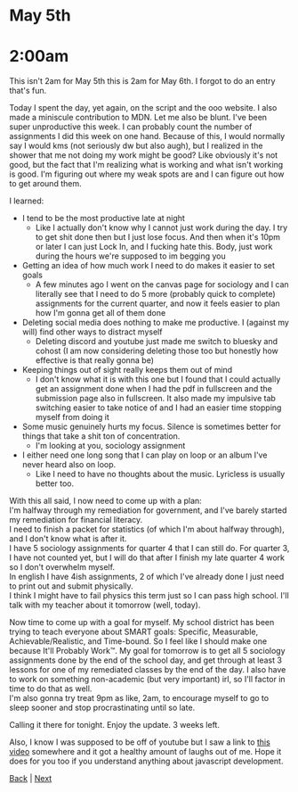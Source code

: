 # May 5th

# 2:00am
This isn't 2am for May 5th this is 2am for May 6th. I forgot to do an entry that's fun.

Today I spent the day, yet again, on the script and the ooo website. I also made a miniscule contribution to MDN. Let me also be blunt. I've been super unproductive this week. I can probably count the number of assignments I did this week on one hand. Because of this, I would normally say I would kms (not seriously dw but also augh), but I realized in the shower that me not doing my work might be good? Like obviously it's not good, but the fact that I'm realizing what is working and what isn't working is good. I'm figuring out where my weak spots are and I can figure out how to get around them.

I learned:
- I tend to be the most productive late at night
  - Like I actually don't know why I cannot just work during the day. I try to get shit done then but I just lose focus. And then when it's 10pm or later I can just Lock In, and I fucking hate this. Body, just work during the hours we're supposed to im begging you
- Getting an idea of how much work I need to do makes it easier to set goals
  - A few minutes ago I went on the canvas page for sociology and I can literally see that I need to do 5 more (probably quick to complete) assignments for the current quarter, and now it feels easier to plan how I'm gonna get all of them done
- Deleting social media does nothing to make me productive. I (against my will) find other ways to distract myself
  - Deleting discord and youtube just made me switch to bluesky and cohost (I am now considering deleting those too but honestly how effective is that really gonna be)
- Keeping things out of sight really keeps them out of mind
  - I don't know what it is with this one but I found that I could actually get an assignment done when I had the pdf in fullscreen and the submission page also in fullscreen. It also made my impulsive tab switching easier to take notice of and I had an easier time stopping myself from doing it
- Some music genuinely hurts my focus. Silence is sometimes better for things that take a shit ton of concentration.
  - I'm looking at you, sociology assignment
- I either need one long song that I can play on loop or an album I've never heard also on loop.
  - Like I need to have no thoughts about the music. Lyricless is usually better too.

With this all said, I now need to come up with a plan:  
I'm halfway through my remediation for government, and I've barely started my remediation for financial literacy.  
I need to finish a packet for statistics (of which I'm about halfway through), and I don't know what is after it.  
I have 5 sociology assignments for quarter 4 that I can still do. For quarter 3, I have not counted yet, but I will do that after I finish my late quarter 4 work so I don't overwhelm myself.  
In english I have 4ish assignments, 2 of which I've already done I just need to print out and submit physically.  
I think I might have to fail physics this term just so I can pass high school. I'll talk with my teacher about it tomorrow (well, today).

Now time to come up with a goal for myself. My school district has been trying to teach everyone about SMART goals: Specific, Measurable, Achievable/Realistic, and Time-bound. So I feel like I should make one because It'll Probably Work™. My goal for tomorrow is to get all 5 sociology assignments done by the end of the school day, and get through at least 3 lessons for one of my remediated classes by the end of the day. I also have to work on something non-academic (but very important) irl, so I'll factor in time to do that as well.  
I'm also gonna try treat 9pm as like, 2am, to encourage myself to go to sleep sooner and stop procrastinating until so late.

Calling it there for tonight. Enjoy the update. 3 weeks left.

Also, I know I was supposed to be off of youtube but I saw a link to [this video](https://youtu.be/Uo3cL4nrGOk) somewhere and it got a healthy amount of laughs out of me. Hope it does for you too if you understand anything about javascript development.

[Back](./4.md) | [Next](./6.md)
